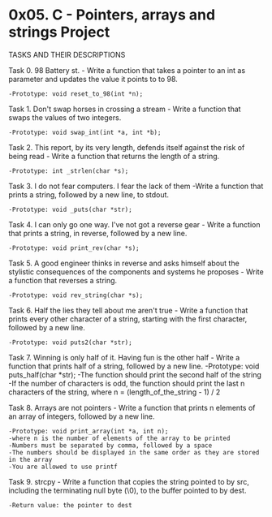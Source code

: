 # 0x05. C - Pointers, arrays and strings Project 

TASKS AND THEIR DESCRIPTIONS

Task 0. 98 Battery st. - Write a function that takes a pointer to an int as parameter and updates the value it points to to 98.

	-Prototype: void reset_to_98(int *n);

Task 1. Don't swap horses in crossing a stream - Write a function that swaps the values of two integers.

	-Prototype: void swap_int(int *a, int *b);

Task 2. This report, by its very length, defends itself against the risk of being read - Write a function that returns the length of a string.

	-Prototype: int _strlen(char *s);

Task 3. I do not fear computers. I fear the lack of them -Write a function that prints a string, followed by a new line, to stdout.

	-Prototype: void _puts(char *str);

Task 4. I can only go one way. I've not got a reverse gear - Write a function that prints a string, in reverse, followed by a new line.

	-Prototype: void print_rev(char *s);

Task 5. A good engineer thinks in reverse and asks himself about the stylistic consequences of the components and systems he proposes - Write a function that reverses a string.

	-Prototype: void rev_string(char *s);

Task 6. Half the lies they tell about me aren't true - Write a function that prints every other character of a string, starting with the first character, followed by a new line.

	-Prototype: void puts2(char *str);

Task 7. Winning is only half of it. Having fun is the other half - Write a function that prints half of a string, followed by a new line.
	-Prototype: void puts_half(char *str);
	-The function should print the second half of the string
	-If the number of characters is odd, the function should print the last n characters of the string, where n = (length_of_the_string - 1) / 2

Task 8. Arrays are not pointers - Write a function that prints n elements of an array of integers, followed by a new line.

	-Prototype: void print_array(int *a, int n);
	-where n is the number of elements of the array to be printed
	-Numbers must be separated by comma, followed by a space
	-The numbers should be displayed in the same order as they are stored in the array
	-You are allowed to use printf

Task 9. strcpy - Write a function that copies the string pointed to by src, including the terminating null byte (\0), to the buffer pointed to by dest.

	-Return value: the pointer to dest


